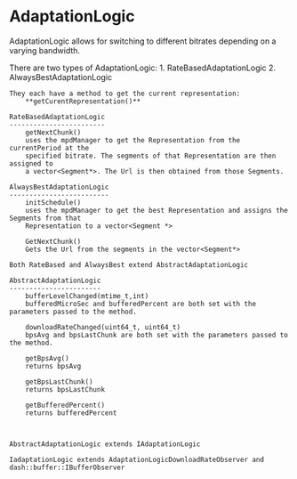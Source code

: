 AdaptationLogic
===============

AdaptationLogic allows for switching to different bitrates depending on a varying bandwidth. 

There are two types of AdaptationLogic:
	1. RateBasedAdaptationLogic	
	2. AlwaysBestAdaptationLogic

	They each have a method to get the current representation:
		**getCurentRepresentation()**

	RateBasedAdaptationLogic
	------------------------
		getNextChunk()
		uses the mpdManager to get the Representation from the currentPeriod at the 
		specified bitrate. The segments of that Representation are then assigned to 
		a vector<Segment*>. The Url is then obtained from those Segments. 

	AlwaysBestAdaptationLogic
	-------------------------
		initSchedule() 
		uses the mpdManager to get the best Representation and assigns the Segments from that
		Representation to a vector<Segment *>

		GetNextChunk() 
		Gets the Url from the segments in the vector<Segment*>

	Both RateBased and AlwaysBest extend AbstractAdaptationLogic
	
	AbstractAdaptationLogic
	-----------------------
		bufferLevelChanged(mtime_t,int)
		bufferedMicroSec and bufferedPercent are both set with the parameters passed to the method.

		downloadRateChanged(uint64_t, uint64_t)
		bpsAvg and bpsLastChunk are both set with the parameters passed to the method.

		getBpsAvg()
		returns bpsAvg
	
		getBpsLastChunk()
		returns bpsLastChunk

		getBufferedPercent()
		returns bufferedPercent



	AbstractAdaptationLogic extends IAdaptationLogic
	
	IadaptationLogic extends AdaptationLogicDownloadRateObserver and dash::buffer::IBufferObserver

	
